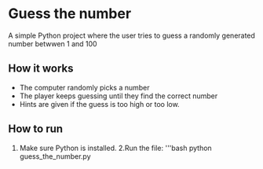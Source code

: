 # Guess the number

A simple Python project where the user tries to guess a randomly generated number betwwen 1 and 100

## How it works
- The computer randomly picks a number
- The player keeps guessing until they find the correct number
- Hints are given if the guess is too high or too low.

## How to run
1. Make sure Python is installed.
2.Run the file:
  '''bash
  python guess_the_number.py
                
